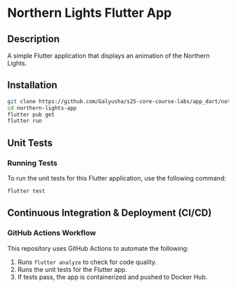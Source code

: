 # Northern Lights Flutter App

## Description
A simple Flutter application that displays an animation of the Northern Lights.

## Installation
```bash
git clone https://github.com/Galyusha/s25-core-course-labs/app_dart/nothern_lights_app.git
cd northern-lights-app
flutter pub get
flutter run
```

## Unit Tests

### Running Tests
To run the unit tests for this Flutter application, use the following command:

```bash
flutter test
```

## Continuous Integration & Deployment (CI/CD)

### GitHub Actions Workflow
This repository uses GitHub Actions to automate the following:
1. Runs `flutter analyze` to check for code quality.
2. Runs the unit tests for the Flutter app.
3. If tests pass, the app is containerized and pushed to Docker Hub.